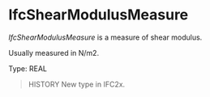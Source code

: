 # IfcShearModulusMeasure

_IfcShearModulusMeasure_ is a measure of shear modulus.
<!-- end of short definition -->


Usually measured in N/m2.

Type: REAL

> HISTORY New type in IFC2x.
